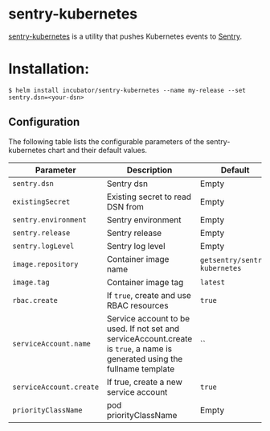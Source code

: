 # sentry-kubernetes

[sentry-kubernetes](https://github.com/getsentry/sentry-kubernetes) is a utility that pushes Kubernetes events to [Sentry](https://sentry.io).

# Installation:

```console
$ helm install incubator/sentry-kubernetes --name my-release --set sentry.dsn=<your-dsn>
```

## Configuration

The following table lists the configurable parameters of the sentry-kubernetes chart and their default values.

| Parameter               | Description                                                                                                                 | Default                       |
| ----------------------- | --------------------------------------------------------------------------------------------------------------------------- | ----------------------------- |
| `sentry.dsn`            | Sentry dsn                                                                                                                  | Empty                         |
| `existingSecret`        | Existing secret to read DSN from                                                                                            | Empty                         |
| `sentry.environment`    | Sentry environment                                                                                                          | Empty                         |
| `sentry.release`        | Sentry release                                                                                                              | Empty                         |
| `sentry.logLevel`       | Sentry log level                                                                                                            | Empty                         |
| `image.repository`      | Container image name                                                                                                        | `getsentry/sentry-kubernetes` |
| `image.tag`             | Container image tag                                                                                                         | `latest`                      |
| `rbac.create`           | If `true`, create and use RBAC resources                                                                                    | `true`                        |
| `serviceAccount.name`   | Service account to be used. If not set and serviceAccount.create is `true`, a name is generated using the fullname template | ``                            |
| `serviceAccount.create` | If true, create a new service account                                                                                       | `true`                        |
| `priorityClassName`     | pod priorityClassName                                                                                                       | Empty                         |
